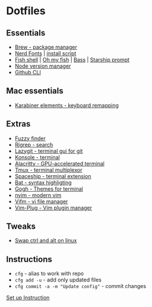 # Dotfiles

## Essentials
- [Brew - package manager](https://brew.sh/)
- [Nerd Fonts](https://github.com/ryanoasis/nerd-fonts) | [install script](https://gist.github.com/davidteren/898f2dcccd42d9f8680ec69a3a5d350e)
- [Fish shell](https://fishshell.com/)
| [Oh my fish](https://github.com/oh-my-fish/oh-my-fish#startup)
| [Bass](https://github.com/edc/bass)
| [Starship prompt](https://github.com/starship/starship)
- [Node version manager](https://github.com/nvm-sh/nvm)
- [Github CLI](https://cli.github.com/)


## Mac essentials
- [Karabiner elements - keyboard remapping](https://karabiner-elements.pqrs.org/)

## Extras
- [Fuzzy finder](https://github.com/junegunn/fzf)
- [Rigrep - search](https://github.com/BurntSushi/ripgrep)
- [Lazygit - terminal gui for git](https://github.com/jesseduffield/lazygit)
- [Konsole - terminal](https://konsole.kde.org/)
- [Alacritty - GPU-accelerated terminal](https://github.com/alacritty/alacritty)
- [Tmux - terminal multiplexor](https://github.com/tmux/tmux)
- [Spaceship - terminal extension](https://github.com/denysdovhan/spaceship-prompt)
- [Bat - syntax highligting](https://github.com/sharkdp/bat)
- [Gogh - Themes for terminal](http://mayccoll.github.io/Gogh/)
- [nvim - modern vim](https://neovim.io/)
- [Vifm - vi file manager](https://vifm.info/)
- [Vim-Plug - Vim plugin manager](https://github.com/junegunn/vim-plug)
 


## Tweaks
- [Swap ctrl and alt on linux](https://askubuntu.com/questions/885045/how-to-swap-ctrl-and-alt-keys-in-ubuntu-16-04)

## Instructions
- `cfg` - alias to work with repo
- `cfg add -u` - add only updated files
- `cfg commit -a -m "Update config"` - commit changes

[Set up Instruction](https://developer.atlassian.com/blog/2016/02/best-way-to-store-dotfiles-git-bare-repo/)
